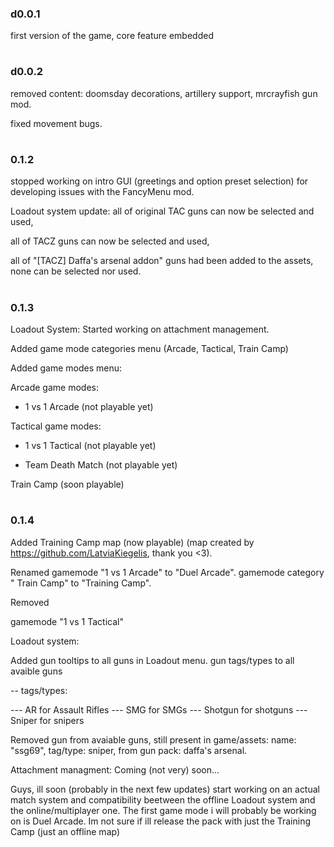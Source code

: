 ### d0.0.1

first version of the game, core feature embedded
#

#
### d0.0.2

removed content: doomsday decorations, artillery support, mrcrayfish gun mod.

fixed movement bugs.
#

#
### 0.1.2

stopped working on intro GUI (greetings and option preset selection) for developing issues with the FancyMenu mod.

Loadout system update: 
all of original TAC guns can now be selected and used, 

all of TACZ guns can now be selected and used,

all of "[TACZ] Daffa's arsenal addon" guns had been added to the assets, none can be selected nor used.
#

#
### 0.1.3

Loadout System: Started working on attachment management.

Added game mode categories menu (Arcade, Tactical, Train Camp)

Added game modes menu:


Arcade game modes:

- 1 vs 1 Arcade (not playable yet)

Tactical game modes:

- 1 vs 1 Tactical (not playable yet)

- Team Death Match (not playable yet)

Train Camp (soon playable)
#

#
### 0.1.4

Added
Training Camp map (now playable) (map created by https://github.com/LatviaKiegelis, thank you <3).

Renamed
gamemode "1 vs 1 Arcade" to "Duel Arcade".
gamemode category " Train Camp" to "Training Camp".

Removed

gamemode "1 vs 1 Tactical"


Loadout system:

Added
gun tooltips to all guns in Loadout menu.
gun tags/types to all avaible guns

-- tags/types:

--- AR for Assault Rifles
--- SMG for SMGs
--- Shotgun for shotguns
--- Sniper for snipers


Removed
gun from avaiable guns, still present in game/assets: name: "ssg69", tag/type: sniper,    from          gun pack: daffa's arsenal.

Attachment managment: Coming (not very) soon...


Guys, ill soon (probably in the next few updates) start working on an actual match system and compatibility beetween the offline Loadout system and the online/multiplayer one. The first game mode i will probably be working on is Duel Arcade. 
Im not sure if ill release the pack with just the Training Camp (just an offline map)
#

#
